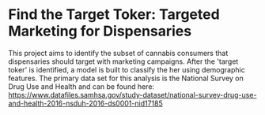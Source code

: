 # Find the Target Toker: Targeted Marketing for Dispensaries

This project aims to identify the subset of cannabis consumers that dispensaries should target with marketing campaigns. After the 'target toker' is identified, a model is built to classify the her using demographic features. The primary data set for this analysis is the National Survey on Drug Use and Health and can be found here: https://www.datafiles.samhsa.gov/study-dataset/national-survey-drug-use-and-health-2016-nsduh-2016-ds0001-nid17185
